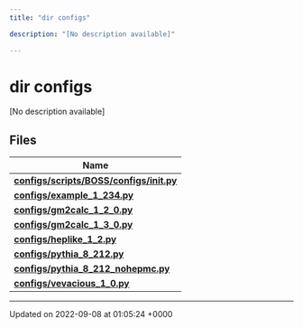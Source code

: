 ```yaml
---
title: "dir configs"

description: "[No description available]"

---
```


# dir configs

[No description available]

## Files

| Name           |
| -------------- |
| **[configs/scripts/BOSS/configs/__init__.py](/documentation/code/files/scripts_2boss_2configs_2____init_____8py/)**  |
| **[configs/example_1_234.py](/documentation/code/files/example__1__234_8py/)**  |
| **[configs/gm2calc_1_2_0.py](/documentation/code/files/gm2calc__1__2__0_8py/)**  |
| **[configs/gm2calc_1_3_0.py](/documentation/code/files/gm2calc__1__3__0_8py/)**  |
| **[configs/heplike_1_2.py](/documentation/code/files/heplike__1__2_8py/)**  |
| **[configs/pythia_8_212.py](/documentation/code/files/pythia__8__212_8py/)**  |
| **[configs/pythia_8_212_nohepmc.py](/documentation/code/files/pythia__8__212__nohepmc_8py/)**  |
| **[configs/vevacious_1_0.py](/documentation/code/files/vevacious__1__0_8py/)**  |






-------------------------------

Updated on 2022-09-08 at 01:05:24 +0000
